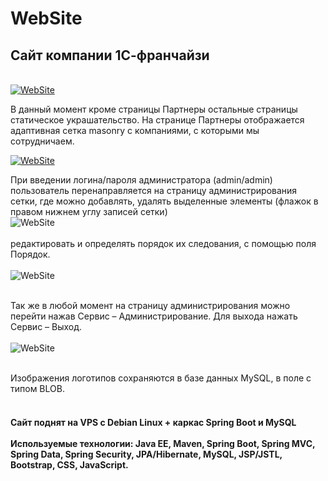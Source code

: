 # WebSite

<h2>Сайт компании 1С-франчайзи</h2> <br>
<a href="http://1c-centre.com/"><img style="max-width:100%;" alt="WebSite" src="https://github.com/skpavlenko/WebSite/blob/master/screenshot/site.png"></a>

В данный момент кроме страницы Партнеры остальные страницы статическое украшательство. На странице Партнеры отображается адаптивная сетка 
masonry с компаниями, с которыми мы сотрудничаем.<br> 

<a href="http://1c-centre.com//partnerslist"><img style="max-width:100%;" alt="WebSite" src="https://github.com/skpavlenko/WebSite/blob/master/screenshot/partners.png"></a>
<br> 

При введении логина/пароля администратора (admin/admin) пользователь перенаправляется на страницу администрирования сетки, 
где можно добавлять, удалять выделенные элементы (флажок в правом нижнем углу записей сетки) <br> 
<img style="max-width:100%;" alt="WebSite" src="https://github.com/skpavlenko/WebSite/blob/master/screenshot/admin.png"><br> <br>
редактировать и определять порядок их следования, с помощью поля Порядок. <br><br>
<img style="max-width:100%;" alt="WebSite" src="https://github.com/skpavlenko/WebSite/blob/master/screenshot/edit.png"><br> <br>

Так же в любой момент на страницу администрирования можно перейти нажав Сервис – Администрирование. Для выхода нажать Сервис – Выход.<br><br>
<img style="max-width:100%;" alt="WebSite" src="https://github.com/skpavlenko/WebSite/blob/master/screenshot/menu.png"><br> <br>

Изображения логотипов сохраняются в базе данных MySQL, в поле с типом BLOB.<br> <br>

<h4>Сайт поднят на VPS с Debian Linux + каркас Spring Boot и MySQL <br><br>
Используемые технологии: Java EE, Maven, Spring Boot, Spring MVC, Spring Data, Spring Security, 
JPA/Hibernate, MySQL, JSP/JSTL, Bootstrap, CSS, JavaScript.</h4>
